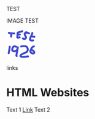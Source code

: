 <p>TEST</p>

<p>IMAGE TEST</p>

<html>
<head>
	<title>HTML Images</title>
</head>
<body>
	<img src="test-code%3D1926.png" alt="Test">
</body>
</html>

<p> links </p>

</head>
<body>
	<h1>HTML Websites</h1>
	<p>Text 1 <a href="https://techg4mer.com">Link</a> Text 2</p>
</body>
</html> 
